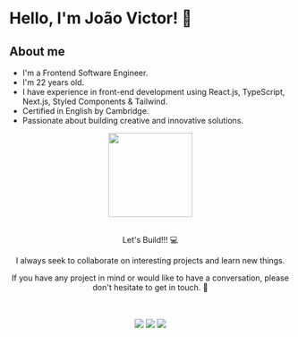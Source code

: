 # Hello, I'm João Victor! 👋

## About me
- I'm a Frontend Software Engineer.
- I'm 22 years old.
- I have experience in front-end development using React.js, TypeScript, Next.js, Styled Components & Tailwind.
- Certified in English by Cambridge.
- Passionate about building creative and innovative solutions.

<meta name="viewport" content="width=device-width, initial-scale=1.0, minimum-scale=1.0">
<div align="center">
  <a href="https://github.com/joaovictor-ferreira">
    <img height="150em" src="https://github-readme-stats.vercel.app/api/top-langs/?username=joaovictor-ferreira&theme=aura&hide_border=false&&layout=compact"/>
  </a>
</div>

<br>

<div align="center">
  <p> Let's Build!!! 💻 </p>
  <p> I always seek to collaborate on interesting projects and learn new things.</p>
  <p> If you have any project in mind or would like to have a conversation, please don't hesitate to get in touch. 📱</p>
</div>
<br><br>

<div align="center">
  <a href=https://www.linkedin.com/in/jo%C3%A3o-victor-eth/ target="_blank"><img src="https://img.shields.io/badge/-LinkedIn-%230077B5?style=for-the-badge&logo=linkedin&logoColor=white" target="_blank"></a> 
  <a href= devjoaovictorferreira@gmail.com><img src="https://img.shields.io/badge/-Gmail-%23333?style=for-the-badge&logo=gmail&logoColor=white" target="_blank"></a>
  <a href="https://www.instagram.com/joaovictor.eth/" target="_blank"><img src="https://img.shields.io/badge/-Instagram-%23E4405F?style=for-the-badge&logo=instagram&logoColor=white" target="_blank"></a>
</div>






